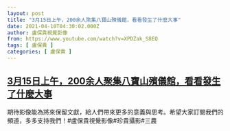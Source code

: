 ```yaml
---
layout: post
title: "3月15日上午，200余人聚集八寶山殯儀館，看看發生了什麼大事"
date: 2021-04-10T04:30:02.000Z
author: 盧保貴視覺影像
from: https://www.youtube.com/watch?v=XPDZak_S8EQ
tags: [ 盧保貴 ]
categories: [ 盧保貴 ]
---
```

<!--1618029002000-->
[3月15日上午，200余人聚集八寶山殯儀館，看看發生了什麼大事](https://www.youtube.com/watch?v=XPDZak_S8EQ)
------

<div>
期待影像能為將來保留文獻，給人們帶來更多的意義與思考。希望大家訂閱我們的頻道，多多支持我們！#盧保貴視覺影像#珍貴攝影#三農
</div>
